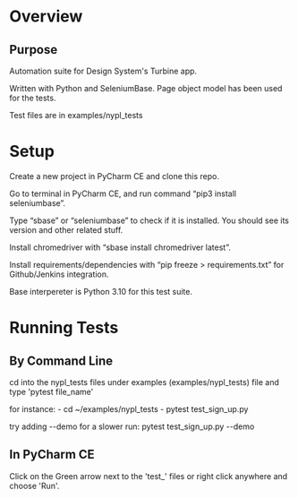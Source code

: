 # Overview

## Purpose

Automation suite for Design System's Turbine app.

Written with Python and SeleniumBase. Page object model has been used for the tests.

Test files are in examples/nypl_tests


# Setup

Create a new project in PyCharm CE and clone this repo.

Go to terminal in PyCharm CE, and run command “pip3 install seleniumbase”.

Type “sbase” or “seleniumbase” to check if it is installed. You should see its version and other related stuff.

Install chromedriver with “sbase install chromedriver latest”.

Install requirements/dependencies with “pip freeze > requirements.txt” for Github/Jenkins integration.

Base interpereter is Python 3.10 for this test suite.

# Running Tests
 ## By Command Line
 
 cd into the nypl_tests files under examples (examples/nypl_tests) file and type 'pytest file_name'
 
 for instance: - cd ~/examples/nypl_tests 
               - pytest test_sign_up.py
               
 try adding --demo for a slower run:
 pytest test_sign_up.py --demo

               
 ## In PyCharm CE
 
 Click on the Green arrow next to the 'test_' files or right click anywhere and choose 'Run'.







